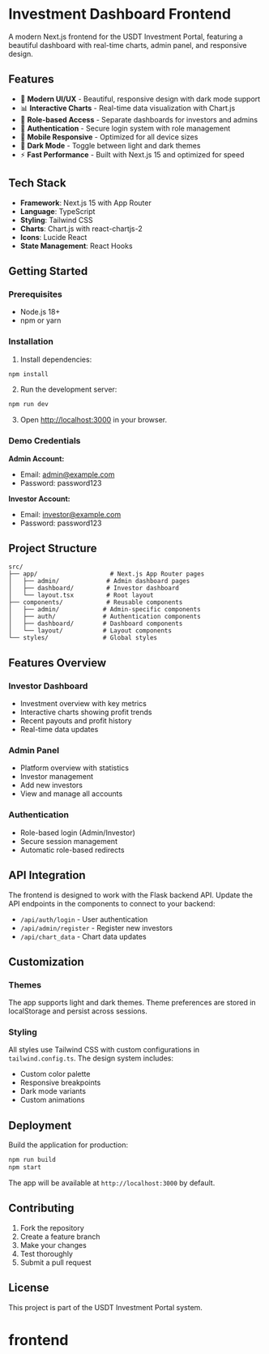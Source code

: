 # Investment Dashboard Frontend

A modern Next.js frontend for the USDT Investment Portal, featuring a beautiful dashboard with real-time charts, admin panel, and responsive design.

## Features

- 🎨 **Modern UI/UX** - Beautiful, responsive design with dark mode support
- 📊 **Interactive Charts** - Real-time data visualization with Chart.js
- 👥 **Role-based Access** - Separate dashboards for investors and admins
- 🔐 **Authentication** - Secure login system with role management
- 📱 **Mobile Responsive** - Optimized for all device sizes
- 🌙 **Dark Mode** - Toggle between light and dark themes
- ⚡ **Fast Performance** - Built with Next.js 15 and optimized for speed

## Tech Stack

- **Framework**: Next.js 15 with App Router
- **Language**: TypeScript
- **Styling**: Tailwind CSS
- **Charts**: Chart.js with react-chartjs-2
- **Icons**: Lucide React
- **State Management**: React Hooks

## Getting Started

### Prerequisites

- Node.js 18+ 
- npm or yarn

### Installation

1. Install dependencies:
```bash
npm install
```

2. Run the development server:
```bash
npm run dev
```

3. Open [http://localhost:3000](http://localhost:3000) in your browser.

### Demo Credentials

**Admin Account:**
- Email: admin@example.com
- Password: password123

**Investor Account:**
- Email: investor@example.com  
- Password: password123

## Project Structure

```
src/
├── app/                    # Next.js App Router pages
│   ├── admin/             # Admin dashboard pages
│   ├── dashboard/         # Investor dashboard
│   └── layout.tsx         # Root layout
├── components/            # Reusable components
│   ├── admin/            # Admin-specific components
│   ├── auth/             # Authentication components
│   ├── dashboard/        # Dashboard components
│   └── layout/           # Layout components
└── styles/               # Global styles
```

## Features Overview

### Investor Dashboard
- Investment overview with key metrics
- Interactive charts showing profit trends
- Recent payouts and profit history
- Real-time data updates

### Admin Panel
- Platform overview with statistics
- Investor management
- Add new investors
- View and manage all accounts

### Authentication
- Role-based login (Admin/Investor)
- Secure session management
- Automatic role-based redirects

## API Integration

The frontend is designed to work with the Flask backend API. Update the API endpoints in the components to connect to your backend:

- `/api/auth/login` - User authentication
- `/api/admin/register` - Register new investors
- `/api/chart_data` - Chart data updates

## Customization

### Themes
The app supports light and dark themes. Theme preferences are stored in localStorage and persist across sessions.

### Styling
All styles use Tailwind CSS with custom configurations in `tailwind.config.ts`. The design system includes:
- Custom color palette
- Responsive breakpoints
- Dark mode variants
- Custom animations

## Deployment

Build the application for production:

```bash
npm run build
npm start
```

The app will be available at `http://localhost:3000` by default.

## Contributing

1. Fork the repository
2. Create a feature branch
3. Make your changes
4. Test thoroughly
5. Submit a pull request

## License

This project is part of the USDT Investment Portal system.
# frontend
